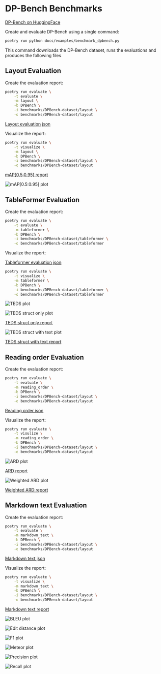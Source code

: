 # DP-Bench Benchmarks

[DP-Bench on HuggingFace](https://huggingface.co/datasets/upstage/dp-bench)

Create and evaluate DP-Bench using a single command:

```sh
poetry run python docs/examples/benchmark_dpbench.py
```

This command downloads the DP-Bench dataset, runs the evaluations and produces the following files



## Layout Evaluation

Create the evaluation report:

```sh
poetry run evaluate \
    -t evaluate \
    -m layout \
    -b DPBench \
    -i benchmarks/DPBench-dataset/layout \
    -o benchmarks/DPBench-dataset/layout
```

[Layout evaluation json](evaluations/DPBench/evaluation_DPBench_layout.json)

Visualize the report:

```sh
poetry run evaluate \
    -t visualize \
    -m layout \
    -b DPBench \
    -i benchmarks/DPBench-dataset/layout \
    -o benchmarks/DPBench-dataset/layout
```

[mAP[0.5:0.95] report](evaluations/DPBench/evaluation_DPBench_layout_mAP_0.5_0.95.txt)

![mAP[0.5:0.95] plot](evaluations/DPBench/evaluation_DPBench_layout_mAP_0.5_0.95.png)


## TableFormer Evaluation

Create the evaluation report:

```sh
poetry run evaluate \
    -t evaluate \
    -m tableformer \
    -b DPBench \
    -i benchmarks/DPBench-dataset/tableformer \
    -o benchmarks/DPBench-dataset/tableformer
```

Visualize the report:

[Tableformer evaluation json](evaluations/DPBench/evaluation_DPBench_tableformer.json)

```sh
poetry run evaluate \
    -t visualize \
    -m tableformer \
    -b DPBench \
    -i benchmarks/DPBench-dataset/tableformer \
    -o benchmarks/DPBench-dataset/tableformer
```

![TEDS plot](evaluations/DPBench/evaluation_DPBench_tableformer-delta_row_col.png)

![TEDS struct only plot](evaluations/DPBench/evaluation_DPBench_tableformer_TEDS_struct-only.png)

[TEDS struct only report](evaluations/DPBench/evaluation_DPBench_tableformer_TEDS_struct-only.txt)

![TEDS struct with text plot](evaluations/DPBench/evaluation_DPBench_tableformer_TEDS_struct-with-text.png)

[TEDS struct with text report](evaluations/DPBench/evaluation_DPBench_tableformer_TEDS_struct-with-text.txt)


## Reading order Evaluation

Create the evaluation report:

```sh
poetry run evaluate \
    -t evaluate \
    -m reading_order \
    -b DPBench \
    -i benchmarks/DPBench-dataset/layout \
    -o benchmarks/DPBench-dataset/layout
```

[Reading order json](evaluations/DPBench/evaluation_DPBench_reading_order.json)

Visualize the report:

```sh
poetry run evaluate \
    -t visulize \
    -m reading_order \
    -b DPBench \
    -i benchmarks/DPBench-dataset/layout \
    -o benchmarks/DPBench-dataset/layout
```

![ARD plot](evaluations/DPBench/evaluation_DPBench_reading_order_ARD_norm.png)

[ARD report](evaluations/DPBench/evaluation_DPBench_reading_order_ARD_norm.txt)

![Weighted ARD plot](evaluations/DPBench/evaluation_DPBench_reading_order_weighted_ARD.png)

[Weighted ARD report](evaluations/DPBench/evaluation_DPBench_reading_order_weighted_ARD.txt)


## Markdown text Evaluation

Create the evaluation report:

```sh
poetry run evaluate \
    -t evaluate \
    -m markdown_text \
    -b DPBench \
    -i benchmarks/DPBench-dataset/layout \
    -o benchmarks/DPBench-dataset/layout
```

[Markdown text json](evaluations/DPBench/evaluation_DPBench_markdown_text.json)


Visualize the report:

```sh
poetry run evaluate \
    -t visualize \
    -m markdown_text \
    -b DPBench \
    -i benchmarks/DPBench-dataset/layout \
    -o benchmarks/DPBench-dataset/layout
```

[Markdown text report](evaluations/DPBench/evaluation_DPBench_markdown_text.txt)


![BLEU plot](evaluations/DPBench/evaluation_DPBench_markdown_text_BLEU.png)

![Edit distance plot](evaluations/DPBench/evaluation_DPBench_markdown_text_edit_distance.png)

![F1 plot](evaluations/DPBench/evaluation_DPBench_markdown_text_F1.png)

![Meteor plot](evaluations/DPBench/evaluation_DPBench_markdown_text_meteor.png)

![Precision plot](evaluations/DPBench/evaluation_DPBench_markdown_text_precision.png)

![Recall plot](evaluations/DPBench/evaluation_DPBench_markdown_text_recall.png)
